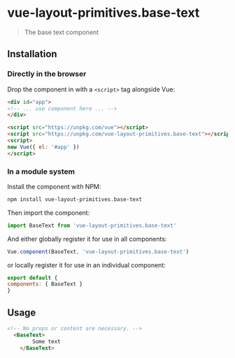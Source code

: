 # vue-layout-primitives.base-text

> The base text component

## Installation

### Directly in the browser

Drop the component in with a `<script>` tag alongside Vue:

```html
<div id="app">
<!-- ... use component here ... -->
</div>

<script src="https://unpkg.com/vue"></script>
<script src="https://unpkg.com/vue-layout-primitives.base-text"></script>
<script>
new Vue({ el: '#app' })
</script>
```

### In a module system

Install the component with NPM:

```bash
npm install vue-layout-primitives.base-text
```

Then import the component:

```js
import BaseText from 'vue-layout-primitives.base-text'
```

And either globally register it for use in all components:

```js
Vue.component(BaseText, 'vue-layout-primitives.base-text')
```

or locally register it for use in an individual component:

```js
export default {
components: { BaseText }
}
```

## Usage

```html
<!-- No props or content are necessary. -->
  <BaseText>
		Some text
	</BaseText>
```
